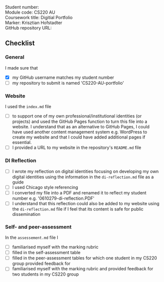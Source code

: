 <!-- #todo : add your student number and your GitHub repository's URL below --> 

Student number:    
Module code: CS220 AU  
Coursework title: Digitial Portfolio  
Marker: Krisztian Hofstadter  
GitHub repository URL:

## Checklist
<!-- #todo : complete the checklist below by simply replacing the space with an 'x' as seen in the first checkpoint below. --> 

### General
I made sure that
- [x] my GitHub username matches my student number
- [ ] my repository to submit is named 'CS220-AU-portfolio'

### Website
I used the `index.md` file 
- [ ] to support one of my own professional/institutional identities (or projects) and used the GitHub Pages function to turn this file into a website. I understand that as an alternative to GitHub Pages, I could have used another content management system e.g. WordPress to create my website and that I could have added additional pages if essential.
- [ ] I provided a URL to my website in the repository's `README.md` file

### DI Reflection
- [ ] I wrote my reflection on digital identities focusing on developing my own digital identities using the information in the `di-reflection.md` file as a guide 
- [ ] I used Chicago style referencing
- [ ] I converted my file into a PDF and renamed it to reflect my student number e.g. '0610279-di-reflection.PDF' 
- [ ] I understand that this reflection could also be added to my website using the `di-reflection.md` file if I feel that its content is safe for public dissemination

### Self- and peer-assessment
In the `assessement.md` file I
- [ ] familiarised myself with the marking rubric
- [ ] filled in the self-assessment table
- [ ] filled in the peer-assessment tables for which one student in my CS220 group provided feedback for
- [ ] familiarised myself with the marking rubric and provided feedback for two students in my CS220 group

<!-- #todo : 
- delete all unnecessary comments in this file 
- dowload this .md file to your computer and rename the extension from .md to .txt (FASER does not accept .md files)
- rename both files to submit on FASER so that they indicate my student number e.g. `0610279-di-reflection.PDF` and `0610279-final-check.txt` 
- submit these two files on FASER
- relax
-->

